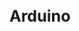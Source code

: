 # Arduino

[](https://software.intel.com/en-us/blogs/2015/05/19/communicate-to-arduino-code-with-your-android-phone-by-bluetooth-serial-port)